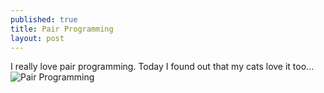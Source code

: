 ```yaml
---
published: true
title: Pair Programming
layout: post
---
```


I really love pair programming. Today I found out that my cats love it too...
![Pair Programming](http://i1299.photobucket.com/albums/ag77/kappyzor/Blog/DSC_0389_zpsf2e18635.jpg)